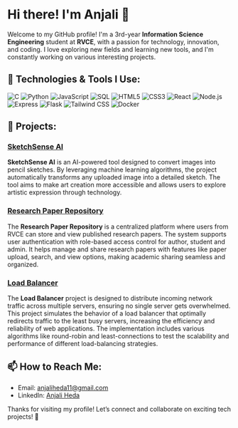 # Hi there! I'm Anjali 👋

Welcome to my GitHub profile! I'm a 3rd-year **Information Science Engineering** student at **RVCE**, with a passion for technology, innovation, and coding. I love exploring new fields and learning new tools, and I'm constantly working on various interesting projects.

## 🔧 Technologies & Tools I Use:
![C](https://img.shields.io/badge/C-00599C?style=for-the-badge&logo=c&logoColor=white)  ![Python](https://img.shields.io/badge/Python-3776AB?style=for-the-badge&logo=python&logoColor=white)  ![JavaScript](https://img.shields.io/badge/JavaScript-323330?style=for-the-badge&logo=javascript&logoColor=F7DF1E) ![SQL](https://img.shields.io/badge/SQL-4479A1?style=for-the-badge&logo=postgresql&logoColor=white) ![HTML5](https://img.shields.io/badge/HTML5-E34F26?style=for-the-badge&logo=html5&logoColor=white) ![CSS3](https://img.shields.io/badge/CSS3-1572B6?style=for-the-badge&logo=css3&logoColor=white) ![React](https://img.shields.io/badge/React-61DAFB?style=for-the-badge&logo=react&logoColor=black) ![Node.js](https://img.shields.io/badge/Node.js-339933?style=for-the-badge&logo=node.js&logoColor=white) ![Express](https://img.shields.io/badge/Express-000000?style=for-the-badge&logo=express&logoColor=white) ![Flask](https://img.shields.io/badge/Flask-000000?style=for-the-badge&logo=flask&logoColor=white) ![Tailwind CSS](https://img.shields.io/badge/Tailwind%20CSS-06B6D4?style=for-the-badge&logo=tailwindcss&logoColor=white) ![Docker](https://img.shields.io/badge/Docker-2496ED?style=for-the-badge&logo=docker&logoColor=white) 

## 🚀 Projects:

### [SketchSense AI](https://github.com/anjaliheda/SketchSense-AI)
**SketchSense AI** is an AI-powered tool designed to convert images into pencil sketches. By leveraging machine learning algorithms, the project automatically transforms any uploaded image into a detailed sketch. The tool aims to make art creation more accessible and allows users to explore artistic expression through technology.

### [Research Paper Repository](https://github.com/anjaliheda/Research-Paper-Repository)
The **Research Paper Repository** is a centralized platform where users from RVCE can store and view published research papers. The system supports user authentication with role-based access control for author, student and admin. It helps manage and share research papers with features like paper upload, search, and view options, making academic sharing seamless and organized.

### [Load Balancer](https://github.com/anjaliheda/Load-Balancer)
The **Load Balancer** project is designed to distribute incoming network traffic across multiple servers, ensuring no single server gets overwhelmed. This project simulates the behavior of a load balancer that optimally redirects traffic to the least busy servers, increasing the efficiency and reliability of web applications. The implementation includes various algorithms like round-robin and least-connections to test the scalability and performance of different load-balancing strategies.


## 📫 How to Reach Me:
- Email: [anjaliheda11@gmail.com](mailto:anjali.email@example.com)
- LinkedIn: [Anjali Heda](https://www.linkedin.com/authwall?trk=bf&trkInfo=AQGdqpsaafpg9wAAAZUX2_kYwue9Gi6s837Oenyl4shc23FIjDO2SLHWHIcDvcQEI5Xuft5Qfc8a925ESnGMfInZR4b-SC9HQOeGOi4VYjmSmFjHa5AXmQ4WhOJbS2AyB5FEDX4=&original_referer=&sessionRedirect=https%3A%2F%2Fwww.linkedin.com%2Fin%2Fanjali-heda-0a0887279%3Futm_source%3Dshare%26utm_campaign%3Dshare_via%26utm_content%3Dprofile%26utm_medium%3Dios_app)

Thanks for visiting my profile! Let’s connect and collaborate on exciting tech projects! 🚀
